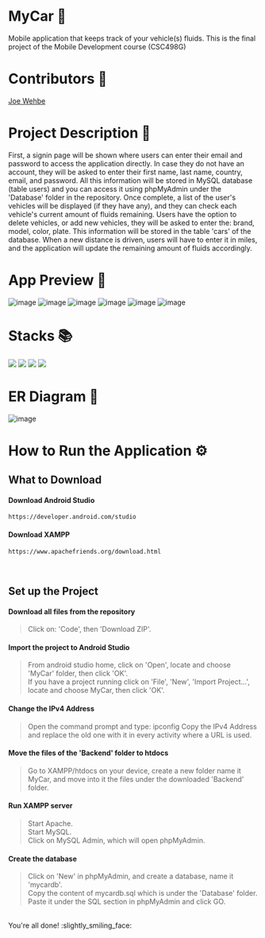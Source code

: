 # MyCar :car:
Mobile application that keeps track of your vehicle(s) fluids. This is the final project of the Mobile Development course (CSC498G) 

# Contributors 🤝
<a href="https://github.com/Joe-Wehbe">Joe Wehbe</a>

# Project Description :page_with_curl: 

First, a signin page will be shown where users can enter their email and password to access the application directly. In case they do not have an account, they will be asked to enter their first name, last name, country, email, and password. All this information will be stored in MySQL database (table users) and you can access it using phpMyAdmin under the 'Database' folder in the repository. Once complete, a list of the user's vehicles will be displayed (if they have any), and they can check each vehicle's current amount of fluids remaining. Users have the option to delete vehicles, or add new vehicles, they will be asked to enter the: brand, model, color, plate. This information will be stored in the table 'cars' of the database. When a new distance is driven, users will have to enter it in miles, and the application will update the remaining amount of fluids accordingly.
      
# App Preview :iphone:
![image](https://user-images.githubusercontent.com/102875229/209582117-72520fc4-858d-42a0-aa90-112f6640bd18.png)
![image](https://user-images.githubusercontent.com/102875229/209581550-7c6e3d9f-d9e9-4dad-bb2a-2a0c1a24ee44.png)
![image](https://user-images.githubusercontent.com/102875229/209581581-87330a63-e445-4042-b879-add7470a0805.png)
![image](https://user-images.githubusercontent.com/102875229/209581627-73a9e2b5-9c24-4fcd-afc2-a0b68787ace5.png)
![image](https://user-images.githubusercontent.com/102875229/209581682-3e6bf934-b98d-498e-82c1-a3eece643342.png)
![image](https://user-images.githubusercontent.com/102875229/209581737-10d3734a-dae6-4cdf-9b75-15b269a687f7.png)

# Stacks :books:
<img src="https://img.shields.io/badge/-PHP-232531?logo=php&logoColor=white&style=for-the-badge" ></img>
<img src="https://img.shields.io/badge/-java-5382a1?logo=&logoColor=white&style=for-the-badge" ></img>
<img src="https://img.shields.io/badge/-MYSQL-00758f?logo=mysql&logoColor=white&style=for-the-badge" ></img>
<img src="https://img.shields.io/badge/-ANDROID%20STUDIO-3DDC84?logo=android-studio&logoColor=white&style=for-the-badge" ></img>

# ER Diagram :link:
![image](https://user-images.githubusercontent.com/102875229/207974550-3ca3fe1e-488d-41bf-b088-71dfc135a4a0.png)


# How to Run the Application :gear:
## What to Download
#### Download Android Studio
```
https://developer.android.com/studio
```
#### Download XAMPP
```
https://www.apachefriends.org/download.html
```
<br />

## Set up the Project
#### Download all files from the repository
> Click on: 'Code', then 'Download ZIP'.

#### Import the project to Android Studio
> From android studio home, click on 'Open', locate and choose 'MyCar' folder, then click 'OK'.\
> If you have a project running click on 'File', 'New', 'Import Project...', locate and choose MyCar, then click 'OK'.
 

#### Change the IPv4 Address
> Open the command prompt and type: ipconfig
> Copy the IPv4 Address and replace the old one with it in every activity where a URL is used.


#### Move the files of the 'Backend' folder to htdocs
> Go to XAMPP/htdocs on your device, create a new folder name it MyCar, and move into it the files under the downloaded 'Backend' folder.


#### Run XAMPP server
> Start Apache.\
> Start MySQL.\
> Click on MySQL Admin, which will open phpMyAdmin.


#### Create the database
> Click on 'New' in phpMyAdmin, and create a database, name it 'mycardb'.\
> Copy the content of mycardb.sql which is under the 'Database' folder.\
> Paste it under the SQL section in phpMyAdmin and click GO.

<br />
You're all done! :slightly_smiling_face:	

